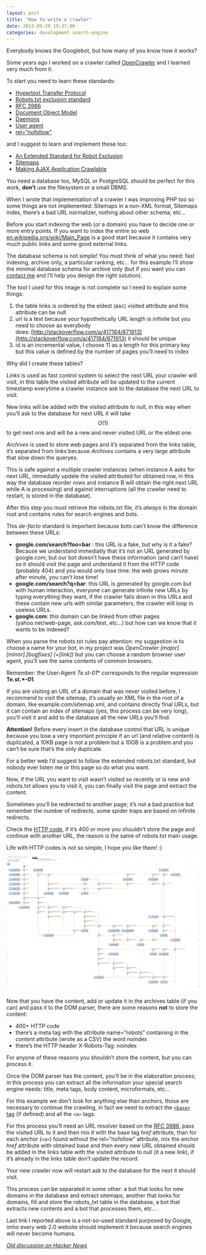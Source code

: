 ```yaml
---
layout: post
title: "How to write a crawler"
date: 2013-09-29 19:37:00
categories: development search-engine
---
```


Everybody knows the Googlebot, but how many of you know how it works?

Some years ago I worked on a crawler called [OpenCrawler](https://github.com/EmanueleMinotto/OpenCrawler) and I learned very much from it.

To start you need to learn these standards:

* [Hypertext Transfer Protocol](https://en.wikipedia.org/wiki/Hypertext_Transfer_Protocol)
* [Robots.txt exclusion standard](https://en.wikipedia.org/wiki/Robots_exclusion_standard)
* [RFC 3986](http://tools.ietf.org/html/rfc3986)
* [Document Object Model](https://en.wikipedia.org/wiki/Document_Object_Model)
* [Daemons](https://en.wikipedia.org/wiki/Daemon_(computing))
* [User agent](https://en.wikipedia.org/wiki/User_agent)
* [rel=”nofollow”](https://en.wikipedia.org/wiki/Nofollow)

and I suggest to learn and implement these too:

* [An Extended Standard for Robot Exclusion](http://www.conman.org/people/spc/robots2.html)
* [Sitemaps](http://www.sitemaps.org/protocol.html)
* [Making AJAX Application Crawlable](https://developers.google.com/webmasters/ajax-crawling/docs/learn-more)

You need a database too, MySQL or PostgreSQL should be perfect for this work, **don’t** use the filesystem or a small DBMS.

When I wrote that implementation of a crawler I was improving PHP too so some things are not implemented: Sitemaps in a non-XML format, Sitemaps index, there’s a bad URL normalizer, nothing about other schema, etc…

Before you start indexing the web (or a domain) you have to decide one or more entry points. If you want to index the entire so web [en.wikipedia.org/wiki/Main_Page](https://en.wikipedia.org/wiki/Main_Page) is a good start because it contains very much public links and some good external links.

The database schema is not simple! You must think of what you need: fast indexing, archive only, a particular ranking, etc… for this example I’ll show the minimal database schema for archive only (but if you want you can [contact me](mailto:minottoemanuele@gmail.com) and I’ll help you design the right solution).

The tool I used for this image is not complete so I need to explain some things:

1.  the table links is ordered by the eldest (asc) visited attribute and this attribute can be null
2.  url is a text because your hypothetically URL length is infinite but you need to choose as everybody does: [http://stackoverflow.com/a/417184/871913](http://stackoverflow.com/a/417184/871913) it should be unique
3.  id is an incremental value, I choose 11 as a length for this primary key but this value is defined by the number of pages you’ll need to index

Why did I create these tables?

_Links_ is used as fast control system to select the next URL your crawler will visit, in this table the visited attribute will be updated to the current timestamp everytime a crawler instance ask to the database the next URL to visit.

New links will be added with the visited attribute to null, in this way when you’ll ask to the database for next URL it will take $$O(1)$$ to get next one and will be a new and never visited URL or the eldest one.

_Archives_ is used to store web pages and it’s separated from the links table, it’s separated from links because _Archives_ contains a very large attribute that slow down the queryes.

This is safe against a multiple crawler instances (when instance A asks for next URL, immediatly update the visited attributed for obtained row, in this way the database reorder rows and instance B will obtain the right next URL while A is processing) and against interruptions (all the crawler need to restart, is stored in the database).

After this step you must retrieve the robots.txt file, it’s *always* in the domain root and contains rules for search engines and bots.


This _de-facto_ standard is important because bots can’t know the difference between these URLs:

*   **google.com/search?foo=bar** : this URL is a fake, but why is it a fake? Because we understand immediatly that it’s not an URL generated by google.com, but our bot doesn’t have these information (and can’t have) so it should visit the page and understand it from the HTTP code (probably 404) and you would only lose time: the web grows minute after minute, you can’t lose time!
*   **google.com/search?q=bar**: this URL is generated by google.com but with human interaction, everyone can generate infinite new URLs by typing everything they want, if the crawler falls down in this URLs and these contain new urls with similar parameters, the crawler will loop in useless URLs.
*   **google.com**: this domain can be linked from other pages (yahoo.net/web-page, ask.com/test, etc…) but how can we know that it wants to be indexed?

When you parse the robots.txt rules pay attention: my suggestion is to choose a name for your bot, in my project was _OpenCrawler [major].[minor].[bugfixes] (+[link])_ but you can choose a random browser user agent, you’ll see the same contents of common browsers.

Remember: the User-Agent **Te.st*-01** corresponds to the regular expression **Te.st.*-01**.

If you are visiting an URL of a domain that was never visited before, I recommend to visit the sitemap, it’s usually an XML file in the root of a domain, like example.com/sitemap.xml, and contains directly final URLs, but it can contain an index of sitemaps (yes, this process can be very long), you’ll visit it and add to the database all the new URLs you’ll find.

**Attention!** Before every insert in the database control that URL is unique because you lose a very important principle if an url (and relative content) is duplicated, a 10KB page is not a problem but a 10GB is a problem and you can’t be sure that’s the only duplicate.

For a better web I’d suggest to follow the extended robots.txt standard, but nobody ever listen me or this page so do what you want.

Now, if the URL you want to visit wasn’t visited so recently or is new and robots.txt allows you to visit it, you can finally visit the page and extract the content.

Sometimes you’ll be redirected to another page; it’s not a bad practice but remember the number of redirects, some spider traps are based on infinite redirects.

Check the [HTTP code](https://en.wikipedia.org/wiki/List_of_HTTP_status_codes), if it’s 400 or more you shouldn’t store the page and continue with another URL, the reason is the same of robots.txt main usage.

Life with HTTP codes is not so simple, I hope you like them! :)

[![HTTP Headers](/assets/2013-09-29-how-to-write-a-crawler/http-headers-status1.png)](/assets/2013-09-29-how-to-write-a-crawler/http-headers-status1.png)

Now that you have the content, add or update it in the archives table (if you can) and pass it to the DOM parser, there are some reasons **not** to store the content:

*   400+ HTTP code
*   there’s a meta tag with the attribute name=”robots” containing in the _content_ attribute (wrote as a CSV) the word noindex
*   there’s the HTTP header X-Robots-Tag: noindex

For anyone of these reasons you shouldn’t store the content, but you can process it.

Once the DOM parser has the content, you’ll be in the elaboration process; in this process you can extract all the information your special search engine needs: title, meta tags, body content, microformats, etc...

For this example we don’t look for anything else than anchors, those are necessary to continue the crawling, in fact we need to extract the [`<base>` tag](http://www.w3schools.com/tags/tag_base.asp) (if defined) and all the `<a>` tags.

For this process you’ll need an URL resolver based on the [RFC 3986](http://tools.ietf.org/html/rfc3986), pass the visited URL to it and then mix it with the base tag _href_ attribute, than for each anchor (`<a>`) found without the rel=”nofollow” attribute, mix the anchor _href_ attribute with obtained base and then every new URL obtained should be added in the links table with the visited attribute to null (it a new link), if it’s already in the links table don’t update the record.

Your new crawler now will restart ask to the database for the next it should visit.

This process can be separated in some other: a bot that looks for new domains in the database and extract sitemaps, another that looks for domains, fill and store the robots_txt table in the database, a bot that extracts new contents and a bot that processes them, etc...

Last link I reported above is a not-so-used standard purposed by Google, imho every web 2.0 website should implement it because search engines will never become humans.

_[Old discussion on Hacker News](https://news.ycombinator.com/item?id=6466161)_
